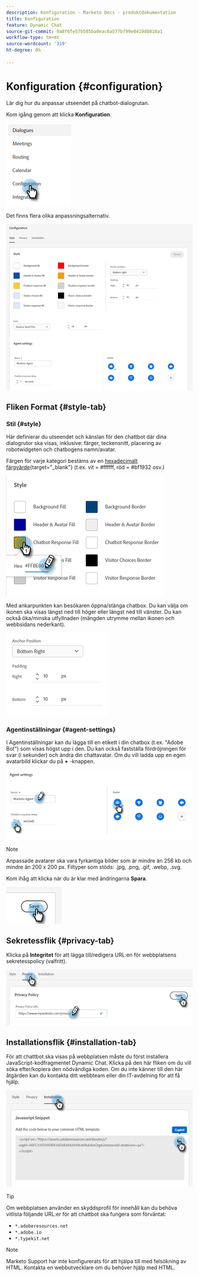 ```yaml
---
description: Konfiguration - Marketo Docs - produktdokumentation
title: Konfiguration
feature: Dynamic Chat
source-git-commit: 9a8f6fe57b585ba0eac6a577bf99e0419d8818a1
workflow-type: tm+mt
source-wordcount: '319'
ht-degree: 0%

---
```


# Konfiguration {#configuration}

Lär dig hur du anpassar utseendet på chatbot-dialogrutan.

Kom igång genom att klicka **Konfiguration**.

![](assets/configuration-1.png)

Det finns flera olika anpassningsalternativ.

![](assets/configuration-2.png)

## Fliken Format {#style-tab}

### Stil {#style}

Här definierar du utseendet och känslan för den chattbot där dina dialogrutor ska visas, inklusive: färger, teckensnitt, placering av robotwidgeten och chatbogens namn/avatar.

Färgen för varje kategori bestäms av en [hexadecimalt färgvärde](https://color.adobe.com/create/color-wheel){target="_blank"} (t.ex. vit = #ffffff, röd = #bf1932 osv.)

![](assets/configuration-3.png)

Med ankarpunkten kan besökaren öppna/stänga chatbox. Du kan välja om ikonen ska visas längst ned till höger eller längst ned till vänster. Du kan också öka/minska utfyllnaden (mängden utrymme mellan ikonen och webbsidans nederkant).

![](assets/configuration-4.png)

### Agentinställningar {#agent-settings}

I Agentinställningar kan du lägga till en etikett i din chatbox (t.ex. &quot;Adobe Bot&quot;) som visas högst upp i den. Du kan också fastställa fördröjningen för svar (i sekunder) och ändra din chattavatar. Om du vill ladda upp en egen avatarbild klickar du på **+** -knappen.

![](assets/configuration-5.png)

>[!NOTE]
>
>Anpassade avatarer ska vara fyrkantiga bilder som är mindre än 256 kb och mindre än 200 x 200 px. Filtyper som stöds: .jpg, .png, .gif, .webp, .svg.

Kom ihåg att klicka när du är klar med ändringarna **Spara**.

![](assets/configuration-6.png)

## Sekretessflik {#privacy-tab}

Klicka på **Integritet** för att lägga till/redigera URL:en för webbplatsens sekretesspolicy (valfritt).

![](assets/configuration-7.png)

## Installationsflik {#installation-tab}

För att chattbot ska visas på webbplatsen måste du först installera JavaScript-kodfragmentet Dynamic Chat. Klicka på den här fliken om du vill söka efter/kopiera den nödvändiga koden. Om du inte känner till den här åtgärden kan du kontakta ditt webbteam eller din IT-avdelning för att få hjälp.

![](assets/configuration-8.png)

>[!TIP]
>
>Om webbplatsen använder en skyddsprofil för innehåll kan du behöva vitlista följande URL:er för att chattbot ska fungera som förväntat:
>
>* `*.adoberesources.net`
>* `*.adobe.io`
>* `*.typekit.net`

>[!NOTE]
>
>Marketo Support har inte konfigurerats för att hjälpa till med felsökning av HTML. Kontakta en webbutvecklare om du behöver hjälp med HTML.
